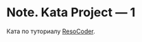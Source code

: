 # Note. Kata Project — 1

Ката по туториалу [ResoCoder](https://www.youtube.com/playlist?list=PLB6lc7nQ1n4iS5p-IezFFgqP6YvAJy84U).
